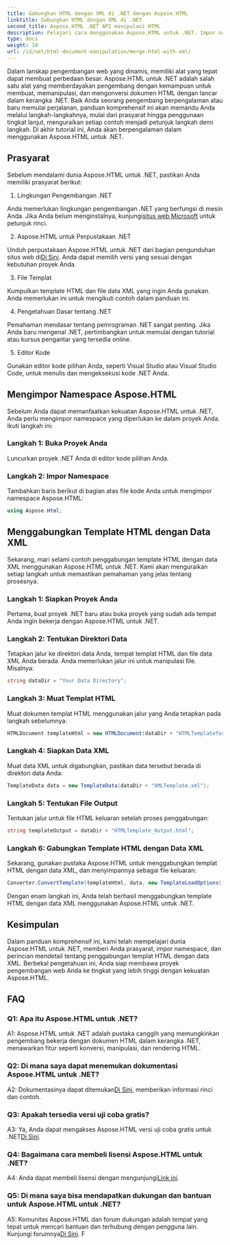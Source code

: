 ```yaml
---
title: Gabungkan HTML dengan XML di .NET dengan Aspose.HTML
linktitle: Gabungkan HTML dengan XML di .NET
second_title: Aspose.HTML .NET API manipulasi HTML
description: Pelajari cara menggunakan Aspose.HTML untuk .NET. Impor namespace, gabungkan HTML dengan XML, dan tingkatkan keterampilan pengembangan web Anda dengan panduan komprehensif ini.
type: docs
weight: 18
url: /id/net/html-document-manipulation/merge-html-with-xml/
---
```


Dalam lanskap pengembangan web yang dinamis, memiliki alat yang tepat dapat membuat perbedaan besar. Aspose.HTML untuk .NET adalah salah satu alat yang memberdayakan pengembang dengan kemampuan untuk membuat, memanipulasi, dan mengonversi dokumen HTML dengan lancar dalam kerangka .NET. Baik Anda seorang pengembang berpengalaman atau baru memulai perjalanan, panduan komprehensif ini akan memandu Anda melalui langkah-langkahnya, mulai dari prasyarat hingga penggunaan tingkat lanjut, menguraikan setiap contoh menjadi petunjuk langkah demi langkah. Di akhir tutorial ini, Anda akan berpengalaman dalam menggunakan Aspose.HTML untuk .NET.

## Prasyarat

Sebelum mendalami dunia Aspose.HTML untuk .NET, pastikan Anda memiliki prasyarat berikut:

1. Lingkungan Pengembangan .NET

Anda memerlukan lingkungan pengembangan .NET yang berfungsi di mesin Anda. Jika Anda belum menginstalnya, kunjungi[situs web Microsoft](https://docs.microsoft.com/en-us/dotnet/core/install/) untuk petunjuk rinci.

2. Aspose.HTML untuk Perpustakaan .NET

 Unduh perpustakaan Aspose.HTML untuk .NET dari bagian pengunduhan situs web di[Di Sini](https://releases.aspose.com/html/net/). Anda dapat memilih versi yang sesuai dengan kebutuhan proyek Anda.

3. File Templat

Kumpulkan template HTML dan file data XML yang ingin Anda gunakan. Anda memerlukan ini untuk mengikuti contoh dalam panduan ini.

4. Pengetahuan Dasar tentang .NET

Pemahaman mendasar tentang pemrograman .NET sangat penting. Jika Anda baru mengenal .NET, pertimbangkan untuk memulai dengan tutorial atau kursus pengantar yang tersedia online.

5. Editor Kode

Gunakan editor kode pilihan Anda, seperti Visual Studio atau Visual Studio Code, untuk menulis dan mengeksekusi kode .NET Anda.

## Mengimpor Namespace Aspose.HTML

Sebelum Anda dapat memanfaatkan kekuatan Aspose.HTML untuk .NET, Anda perlu mengimpor namespace yang diperlukan ke dalam proyek Anda. Ikuti langkah ini:

### Langkah 1: Buka Proyek Anda

Luncurkan proyek .NET Anda di editor kode pilihan Anda.

### Langkah 2: Impor Namespace

Tambahkan baris berikut di bagian atas file kode Anda untuk mengimpor namespace Aspose.HTML:

```csharp
using Aspose.Html;
```

## Menggabungkan Template HTML dengan Data XML

Sekarang, mari selami contoh penggabungan template HTML dengan data XML menggunakan Aspose.HTML untuk .NET. Kami akan menguraikan setiap langkah untuk memastikan pemahaman yang jelas tentang prosesnya.

### Langkah 1: Siapkan Proyek Anda

Pertama, buat proyek .NET baru atau buka proyek yang sudah ada tempat Anda ingin bekerja dengan Aspose.HTML untuk .NET.

### Langkah 2: Tentukan Direktori Data

Tetapkan jalur ke direktori data Anda, tempat templat HTML dan file data XML Anda berada. Anda memerlukan jalur ini untuk manipulasi file. Misalnya:

```csharp
string dataDir = "Your Data Directory";
```

### Langkah 3: Muat Templat HTML

Muat dokumen templat HTML menggunakan jalur yang Anda tetapkan pada langkah sebelumnya:

```csharp
HTMLDocument templateHtml = new HTMLDocument(dataDir + "HTMLTemplateforXML.html");
```

### Langkah 4: Siapkan Data XML

Muat data XML untuk digabungkan, pastikan data tersebut berada di direktori data Anda:

```csharp
TemplateData data = new TemplateData(dataDir + "XMLTemplate.xml");
```

### Langkah 5: Tentukan File Output

Tentukan jalur untuk file HTML keluaran setelah proses penggabungan:

```csharp
string templateOutput = dataDir + "HTMLTemplate_Output.html";
```

### Langkah 6: Gabungkan Template HTML dengan Data XML

Sekarang, gunakan pustaka Aspose.HTML untuk menggabungkan templat HTML dengan data XML, dan menyimpannya sebagai file keluaran:

```csharp
Converter.ConvertTemplate(templateHtml, data, new TemplateLoadOptions(), templateOutput);
```

Dengan enam langkah ini, Anda telah berhasil menggabungkan template HTML dengan data XML menggunakan Aspose.HTML untuk .NET.

## Kesimpulan

Dalam panduan komprehensif ini, kami telah mempelajari dunia Aspose.HTML untuk .NET, memberi Anda prasyarat, impor namespace, dan perincian mendetail tentang penggabungan templat HTML dengan data XML. Berbekal pengetahuan ini, Anda siap membawa proyek pengembangan web Anda ke tingkat yang lebih tinggi dengan kekuatan Aspose.HTML.

## FAQ

### Q1: Apa itu Aspose.HTML untuk .NET?

A1: Aspose.HTML untuk .NET adalah pustaka canggih yang memungkinkan pengembang bekerja dengan dokumen HTML dalam kerangka .NET, menawarkan fitur seperti konversi, manipulasi, dan rendering HTML.

### Q2: Di mana saya dapat menemukan dokumentasi Aspose.HTML untuk .NET?

 A2: Dokumentasinya dapat ditemukan[Di Sini](https://reference.aspose.com/html/net/), memberikan informasi rinci dan contoh.

### Q3: Apakah tersedia versi uji coba gratis?

 A3: Ya, Anda dapat mengakses Aspose.HTML versi uji coba gratis untuk .NET[Di Sini](https://releases.aspose.com/).

### Q4: Bagaimana cara membeli lisensi Aspose.HTML untuk .NET?

 A4: Anda dapat membeli lisensi dengan mengunjungi[Link ini](https://purchase.aspose.com/buy).

### Q5: Di mana saya bisa mendapatkan dukungan dan bantuan untuk Aspose.HTML untuk .NET?

 A5: Komunitas Aspose.HTML dan forum dukungan adalah tempat yang tepat untuk mencari bantuan dan terhubung dengan pengguna lain. Kunjungi forumnya[Di Sini](https://forum.aspose.com/).
F